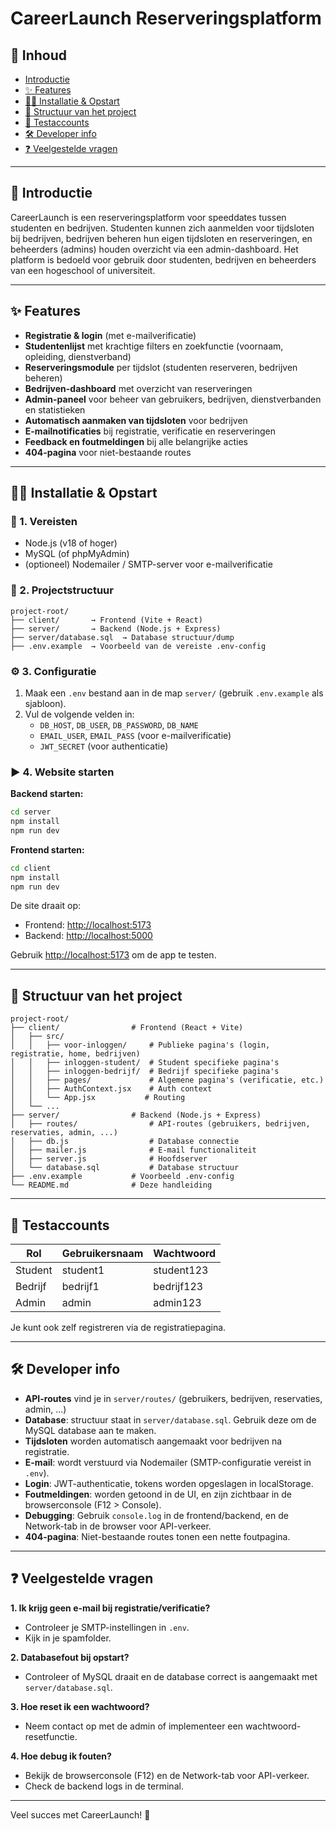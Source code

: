 # CareerLaunch Reserveringsplatform

## 🧾 Inhoud
- [Introductie](#introductie)
- [✨ Features](#-features)
- [🧑‍💻 Installatie & Opstart](#-installatie--opstart)
- [📂 Structuur van het project](#-structuur-van-het-project)
- [👥 Testaccounts](#-testaccounts)
- [🛠 Developer info](#-developer-info)
- [❓ Veelgestelde vragen](#-veelgestelde-vragen)

---

## 🧠 Introductie
CareerLaunch is een reserveringsplatform voor speeddates tussen studenten en bedrijven. Studenten kunnen zich aanmelden voor tijdsloten bij bedrijven, bedrijven beheren hun eigen tijdsloten en reserveringen, en beheerders (admins) houden overzicht via een admin-dashboard. Het platform is bedoeld voor gebruik door studenten, bedrijven en beheerders van een hogeschool of universiteit.

---

## ✨ Features
- **Registratie & login** (met e-mailverificatie)
- **Studentenlijst** met krachtige filters en zoekfunctie (voornaam, opleiding, dienstverband)
- **Reserveringsmodule** per tijdslot (studenten reserveren, bedrijven beheren)
- **Bedrijven-dashboard** met overzicht van reserveringen
- **Admin-paneel** voor beheer van gebruikers, bedrijven, dienstverbanden en statistieken
- **Automatisch aanmaken van tijdsloten** voor bedrijven
- **E-mailnotificaties** bij registratie, verificatie en reserveringen
- **Feedback en foutmeldingen** bij alle belangrijke acties
- **404-pagina** voor niet-bestaande routes

---

## 🧑‍💻 Installatie & Opstart

### 🔗 1. Vereisten
- Node.js (v18 of hoger)
- MySQL (of phpMyAdmin)
- (optioneel) Nodemailer / SMTP-server voor e-mailverificatie

### 📂 2. Projectstructuur
```
project-root/
├── client/       → Frontend (Vite + React)
├── server/       → Backend (Node.js + Express)
├── server/database.sql  → Database structuur/dump
├── .env.example  → Voorbeeld van de vereiste .env-config
```

### ⚙️ 3. Configuratie
1. Maak een `.env` bestand aan in de map `server/` (gebruik `.env.example` als sjabloon).
2. Vul de volgende velden in:
   - `DB_HOST`, `DB_USER`, `DB_PASSWORD`, `DB_NAME`
   - `EMAIL_USER`, `EMAIL_PASS` (voor e-mailverificatie)
   - `JWT_SECRET` (voor authenticatie)

### ▶️ 4. Website starten
**Backend starten:**
```bash
cd server
npm install
npm run dev
```
**Frontend starten:**
```bash
cd client
npm install
npm run dev
```
De site draait op:
- Frontend: [http://localhost:5173](http://localhost:5173)
- Backend: [http://localhost:5000](http://localhost:5000)

Gebruik [http://localhost:5173](http://localhost:5173) om de app te testen.

---

## 📂 Structuur van het project
```
project-root/
├── client/                # Frontend (React + Vite)
│   ├── src/
│   │   ├── voor-inloggen/     # Publieke pagina's (login, registratie, home, bedrijven)
│   │   ├── inloggen-student/  # Student specifieke pagina's
│   │   ├── inloggen-bedrijf/  # Bedrijf specifieke pagina's
│   │   ├── pages/             # Algemene pagina's (verificatie, etc.)
│   │   ├── AuthContext.jsx    # Auth context
│   │   └── App.jsx           # Routing
│   └── ...
├── server/                # Backend (Node.js + Express)
│   ├── routes/                # API-routes (gebruikers, bedrijven, reservaties, admin, ...)
│   ├── db.js                  # Database connectie
│   ├── mailer.js              # E-mail functionaliteit
│   ├── server.js              # Hoofdserver
│   └── database.sql           # Database structuur
├── .env.example           # Voorbeeld .env-config
└── README.md              # Deze handleiding
```

---

## 👥 Testaccounts
| Rol      | Gebruikersnaam | Wachtwoord  |
|----------|----------------|-------------|
| Student  | student1       | student123  |
| Bedrijf  | bedrijf1       | bedrijf123  |
| Admin    | admin          | admin123    |

Je kunt ook zelf registreren via de registratiepagina.

---

## 🛠 Developer info
- **API-routes** vind je in `server/routes/` (gebruikers, bedrijven, reservaties, admin, ...)
- **Database**: structuur staat in `server/database.sql`. Gebruik deze om de MySQL database aan te maken.
- **Tijdsloten** worden automatisch aangemaakt voor bedrijven na registratie.
- **E-mail**: wordt verstuurd via Nodemailer (SMTP-configuratie vereist in `.env`).
- **Login**: JWT-authenticatie, tokens worden opgeslagen in localStorage.
- **Foutmeldingen**: worden getoond in de UI, en zijn zichtbaar in de browserconsole (F12 > Console).
- **Debugging**: Gebruik `console.log` in de frontend/backend, en de Network-tab in de browser voor API-verkeer.
- **404-pagina**: Niet-bestaande routes tonen een nette foutpagina.

---

## ❓ Veelgestelde vragen
**1. Ik krijg geen e-mail bij registratie/verificatie?**
- Controleer je SMTP-instellingen in `.env`.
- Kijk in je spamfolder.

**2. Databasefout bij opstart?**
- Controleer of MySQL draait en de database correct is aangemaakt met `server/database.sql`.

**3. Hoe reset ik een wachtwoord?**
- Neem contact op met de admin of implementeer een wachtwoord-resetfunctie.

**4. Hoe debug ik fouten?**
- Bekijk de browserconsole (F12) en de Network-tab voor API-verkeer.
- Check de backend logs in de terminal.

---

Veel succes met CareerLaunch! 🚀


